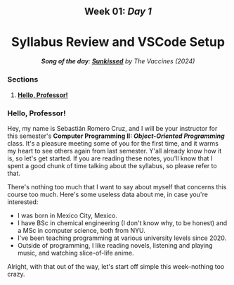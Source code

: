 <h2 align=center>Week 01: <em>Day 1</em></h2>

<h1 align=center>Syllabus Review and VSCode Setup</h1>

<p align=center><strong><em>Song of the day</strong>: <a href="https://youtu.be/-UWpbEsj2yA?si=BaUfmDJXznXrC3J7"><strong><u>Sunkissed</u></strong></a> by The Vaccines (2024)</em></p>

### Sections

1. [**Hello, Professor!**](#part-1-textures)
<!-- 2. [**Course Setup (Lab 1)**](#course-setup-lab-1)
    1. [**Create Your Folders For This Class**](#create-your-folders-for-this-class)
    2. [**Setting Up Visual Studio Code**](#setting-up-visual-studio-code)
    3. [**Open VSCode, Create A Java File, And Run It**](#open-vscode-create-a-java-file-and-run-it)
    4. [**What And Where To Submit**](#what-and-where-to-submit) -->


### Hello, Professor!

Hey, my name is Sebastián Romero Cruz, and I will be your instructor for this semester's **Computer Programming II: _Object-Oriented Programming_** class. It's a pleasure meeting some of you for the first time, and it warms my heart to see others again from last semester. Y'all already know how it is, so let's get started. If you are reading these notes, you'll know that I spent a good chunk of time talking about the syllabus, so please refer to that.

There's nothing too much that I want to say about myself that concerns this course too much. Here's some useless data about me, in case you're interested:

- I was born in Mexico City, Mexico.
- I have BSc in chemical engineering (I don't know why, to be honest) and a MSc in computer science, both from NYU.
- I've been teaching programming at various university levels since 2020.
- Outside of programming, I like reading novels, listening and playing music, and watching slice-of-life anime.

Alright, with that out of the way, let's start off simple this week–nothing too crazy.

<!-- ### Course Setup (Lab 1)

#### Create Your Folders For This Class

In order to stay organised in this class, I need everybody to have a simple and well-named folder structure so that you can easily find your files when working in this class. This is **not optional**.

Go ahead and create a folder in your computer (where is up to you) and call it `cs122`. Then, inside of it, create the following sub-folder structure:

```
cs122
├── exams
├── hw
├── labs
│   └── 01-setup
│       └── Main.java (don't create this file yet–we'll do that next)
└── lectures

6 folders, 1 file
```

Or, seen in Mac's finder:

![folder-structure](assets/folder-structure.png)

<sub>**Figure 1**: Visual representation of the tree structure above.</sub>

Please don't hesitate to ask me if you have any questions here.

#### Setting Up Visual Studio Code

Unless you prefer any other any other Java IDE (which you are more than welcome to use), you will be using [**Visual Studio Code (VSCode)**](https://code.visualstudio.com/). It's perfectly free, highly customisable, and I basically can't live without it at this point, so you should be in good hands if you decide that that's what you're going to work with this semester.

So, please go ahead and do the following:

1. Install [**(VSCode)**](https://code.visualstudio.com/)
2. Follow this [**tutorial**](https://code.visualstudio.com/docs/java/java-tutorial), and do every step _up until, but not including "Creating a source code file"_.

#### Open VSCode, Create A Java File, And Run It

So, to confirm that your installation went smoothly, and to submit the required files for this lab, please perform the following steps. There might be some slight differences between the Mac interface to the Windows interface, but they shouldn't be too major. Don't hesitate to ask me if anything goes awry.

1. **Open VSCode to your lab 01 folder.**

![vsc-01-start](assets/vsc-01-start.png)
![vsc-02-open-folder](assets/vsc-02-open-folder.png)
![vsc-03-select-folder](assets/vsc-03-select-folder.png)

_You need to be in this folder for step 3 to work._

2. **Create a Java file called `Main.java` and type the "Hello, World!" program below.**

![vsc-04-create-file](assets/vsc-04-create-file.png)
![vsc-05-hello-world](assets/vsc-05-hello-world.png)

The program is as follows:

```java
class Main {
    public static void main(String[] args) {
        System.out.println("Hello, World!");
    }
}
```

3. **Open a Terminal window in VSCode and enter the following _two_ commands to run your program.**

![vsc-06-menu-bar](assets/vsc-06-menu-bar.png)
![vsc-07-terminal](assets/vsc-07-terminal.png)
![vsc-08-compile-and-run](assets/vsc-08-compile-and-run.png)

The commands are as follows:

```bash
javac Main.java
```
```bash
java Main
```

You might notice that, after performing these commands, a file called `Main.class` appeared in your folder. This is perfectly normal, so you can just leave it there.

#### What And Where To Submit

Once you are finished, here are the two things I want you to submit:

- **A screenshot of your `Main.java` file running**, similar to the last screenshot from the previous step.
- **Your actual `Main.java` file**. _Don't_ submit the `Main.class` file.

To submit both files, please go to [**Classes**](https://classes.pace.edu/d2l/home/398609), where you can access the submission portal through **`Activites`** > **`Assignments`**. All labs and homework assignments will be submitted in this same place.

![submit](assets/submit.png) -->
